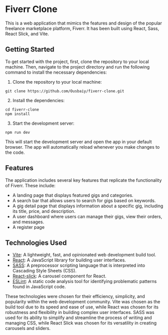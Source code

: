 
# Fiverr Clone

This is a web application that mimics the features and design of the popular freelance marketplace platform, Fiverr. It has been built using React, Sass, React Slick, and Vite.

## Getting Started
To get started with the project, first, clone the repository to your local machine. Then, navigate to the project directory and run the following command to install the necessary dependencies:

1. Clone the repository to your local machine:

```
git clone https://github.com/Ousbaiy/fiverr-clone.git
```
2. Install the dependencies:

```
cd fiverr-clone
npm install
```
3. Start the development server:

```
npm run dev
```
This will start the development server and open the app in your default browser. The app will automatically reload whenever you make changes to the code.


## Features

The application includes several key features that replicate the functionality of Fiverr. These include:

- A landing page that displays featured gigs and categories.
- A search bar that allows users to search for gigs based on keywords.
- A gig detail page that displays information about a specific gig, including its title, price, and description.
- A user dashboard where users can manage their gigs, view their orders, and messages.
- A register page

## Technologies Used

- [Vite](https://vitejs.dev/): A lightweight, fast, and opinionated web development build tool.
- [React](https://reactjs.org/): A JavaScript library for building user interfaces.
- [SASS](https://sass-lang.com/): A preprocessor scripting language that is interpreted into Cascading Style Sheets (CSS).
- [React-slick](https://react-slick.neostack.com/): A carousel component for React.
- [ESLint](https://eslint.org/): A static code analysis tool for identifying problematic patterns found in JavaScript code.


These technologies were chosen for their efficiency, simplicity, and popularity within the web development community. Vite was chosen as the build tool due to its speed and ease of use, while React was chosen for its robustness and flexibility in building complex user interfaces. SASS was used for its ability to simplify and streamline the process of writing and managing CSS, while React Slick was chosen for its versatility in creating carousels and sliders.



